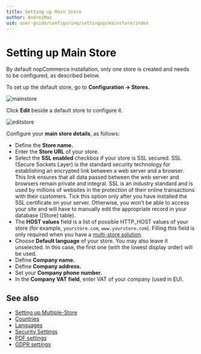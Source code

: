 ```yaml
---
title: Setting up Main Store
author: AndreiMaz
uid: user-guide/configuring/settingup/mainstore/index
---
```

# Setting up Main Store

By default nopCommerce installation, only one store is created and needs to be configured, as described below.

To set up the default store, go to **Configuration → Stores.**

![mainstore](_static/index/mainstore.png)

Click **Edit** beside a default store to configure it.

![editstore](_static/index/Store-Edit.png)

Configure your **main store details**, as follows:

* Define the **Store name.**
* Enter the **Store URL** of your store.
* Select the **SSL enabled** checkbox if your store is SSL secured. SSL (Secure Sockets Layer) is the standard security technology for establishing an encrypted link between a web server and a browser. This link ensures that all data passed between the web server and browsers remain private and integral. SSL is an industry standard and is used by millions of websites in the protection of their online transactions with their customers. Tick this option only after you have installed the SSL certificate on your server. Otherwise, you won’t be able to access your site and will have to manually edit the appropriate record in your database ([Store] table).
* The **HOST values** field is a list of possible HTTP_HOST values of your store (for example, `yourstore.com`, `www.yourstore.com`). Filling this field is only required when you have a [multi-store solution](xref:user-guide/configuring/settingup/mainstore/multiple-store).
* Choose **Default language** of your store. You may also leave it unselected. In this case, the first one (with the lowest display order) will be used.
* Define **Company name.**
* Define **Company address.**
* Set your **Company phone number.**
* In the **Company VAT field**, enter VAT of your company (used in EU).

## See also

* [Setting up Multiple-Store](xref:user-guide/configuring/settingup/mainstore/multiple-store)
* [Countries](xref:user-guide/configuring/settingup/mainstore/countries)
* [Languages](xref:user-guide/configuring/settingup/mainstore/languages)
* [Security Settings](xref:user-guide/configuring/settingup/mainstore/security-settings)
* [PDF settings](xref:user-guide/configuring/settingup/mainstore/pdf-settings)
* [GDPR settings](xref:user-guide/configuring/settingup/mainstore/gdpr-settings)
